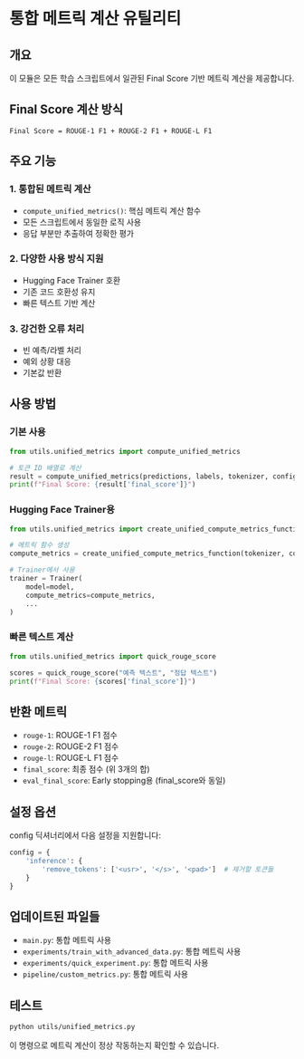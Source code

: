 # 통합 메트릭 계산 유틸리티

## 개요
이 모듈은 모든 학습 스크립트에서 일관된 Final Score 기반 메트릭 계산을 제공합니다.

## Final Score 계산 방식
```
Final Score = ROUGE-1 F1 + ROUGE-2 F1 + ROUGE-L F1
```

## 주요 기능

### 1. 통합된 메트릭 계산
- `compute_unified_metrics()`: 핵심 메트릭 계산 함수
- 모든 스크립트에서 동일한 로직 사용
- 응답 부분만 추출하여 정확한 평가

### 2. 다양한 사용 방식 지원
- Hugging Face Trainer 호환
- 기존 코드 호환성 유지
- 빠른 텍스트 기반 계산

### 3. 강건한 오류 처리
- 빈 예측/라벨 처리
- 예외 상황 대응
- 기본값 반환

## 사용 방법

### 기본 사용
```python
from utils.unified_metrics import compute_unified_metrics

# 토큰 ID 배열로 계산
result = compute_unified_metrics(predictions, labels, tokenizer, config)
print(f"Final Score: {result['final_score']}")
```

### Hugging Face Trainer용
```python
from utils.unified_metrics import create_unified_compute_metrics_function

# 메트릭 함수 생성
compute_metrics = create_unified_compute_metrics_function(tokenizer, config)

# Trainer에서 사용
trainer = Trainer(
    model=model,
    compute_metrics=compute_metrics,
    ...
)
```

### 빠른 텍스트 계산
```python
from utils.unified_metrics import quick_rouge_score

scores = quick_rouge_score("예측 텍스트", "정답 텍스트")
print(f"Final Score: {scores['final_score']}")
```

## 반환 메트릭
- `rouge-1`: ROUGE-1 F1 점수
- `rouge-2`: ROUGE-2 F1 점수  
- `rouge-l`: ROUGE-L F1 점수
- `final_score`: 최종 점수 (위 3개의 합)
- `eval_final_score`: Early stopping용 (final_score와 동일)

## 설정 옵션
config 딕셔너리에서 다음 설정을 지원합니다:
```python
config = {
    'inference': {
        'remove_tokens': ['<usr>', '</s>', '<pad>']  # 제거할 토큰들
    }
}
```

## 업데이트된 파일들
- `main.py`: 통합 메트릭 사용
- `experiments/train_with_advanced_data.py`: 통합 메트릭 사용
- `experiments/quick_experiment.py`: 통합 메트릭 사용
- `pipeline/custom_metrics.py`: 통합 메트릭 사용

## 테스트
```bash
python utils/unified_metrics.py
```

이 명령으로 메트릭 계산이 정상 작동하는지 확인할 수 있습니다.
